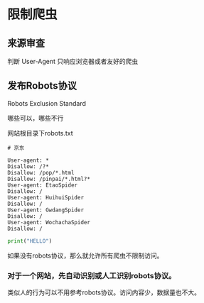 # 限制爬虫



## 来源审查

判断 User-Agent 只响应浏览器或者友好的爬虫



## 发布Robots协议

Robots Exclusion Standard

哪些可以，哪些不行

网站根目录下robots.txt



```
# 京东

User-agent: * 
Disallow: /?* 
Disallow: /pop/*.html 
Disallow: /pinpai/*.html?* 
User-agent: EtaoSpider 
Disallow: / 
User-agent: HuihuiSpider 
Disallow: / 
User-agent: GwdangSpider 
Disallow: / 
User-agent: WochachaSpider 
Disallow: /
```

```Python
print("HELLO")
```

如果没有robots协议，那么就允许所有爬虫不限制访问。





### 对于一个网站，先自动识别或人工识别robots协议。



类似人的行为可以不用参考robots协议。访问内容少，数据量也不大。



